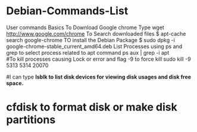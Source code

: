 # Debian-Commands-List
User commands Basics
To Download Google chrome Type
wget http://www.google.com/chrome
To Search downloaded files 
$ apt-cache search google-chrome
TO install the Debian Package
 $ sudo dpkg -i google-chrome-stable_current_amd64.deb 
 List Processes using ps and grep to select process related to apt command
 ps aux | grep -i apt  
 #To kill processes causing Lock or error and flag -9 to force kill
 sudo kill -9 5313 5314 20070
 
 #I can type <b> lsblk <b> to list disk devices for viewing disk usages and disk free space.
 
 # cfdisk to format disk or make disk partitions

